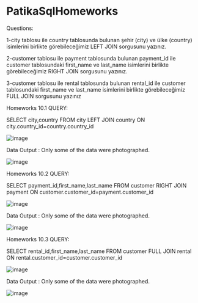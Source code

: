 # PatikaSqlHomeworks

Questions:

1-city tablosu ile country tablosunda bulunan şehir (city) ve ülke (country) isimlerini birlikte görebileceğimiz LEFT JOIN sorgusunu yazınız.

2-customer tablosu ile payment tablosunda bulunan payment_id ile customer tablosundaki first_name ve last_name isimlerini birlikte görebileceğimiz RIGHT JOIN sorgusunu yazınız.

3-customer tablosu ile rental tablosunda bulunan rental_id ile customer tablosundaki first_name ve last_name isimlerini birlikte görebileceğimiz FULL JOIN sorgusunu yazınız

Homeworks 10.1 QUERY:

SELECT city,country FROM city
LEFT JOIN country ON city.country_id=country.country_id

![image](https://user-images.githubusercontent.com/73027559/151764520-96e8a0cc-a695-4f79-b2d3-3d8c009373f6.png)

Data Output : Only some of the data were photographed.

![image](https://user-images.githubusercontent.com/73027559/151764489-4d65427c-8ccf-47ec-82ad-9db5edf1e455.png)

Homeworks 10.2 QUERY:

SELECT payment_id,first_name,last_name FROM customer
RIGHT JOIN payment ON customer.customer_id=payment.customer_id

![image](https://user-images.githubusercontent.com/73027559/151764903-e9b28886-b88c-46c3-acca-93700b6b2d16.png)

Data Output : Only some of the data were photographed.

![image](https://user-images.githubusercontent.com/73027559/151764947-e73e3a36-2733-4208-89dd-4580b73c2a33.png)

Homeworks 10.3 QUERY:

SELECT rental_id,first_name,last_name FROM customer
FULL JOIN rental ON rental.customer_id=customer.customer_id

![image](https://user-images.githubusercontent.com/73027559/151765116-048f8e4a-758e-4c02-a414-2b78d12da96e.png)

Data Output :  Only some of the data were photographed.

![image](https://user-images.githubusercontent.com/73027559/151765138-ea7bf875-9109-4c4a-b387-491052404741.png)
